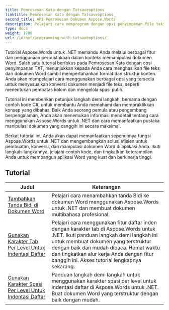 ```yaml
---
title: Pemrosesan Kata dengan Txtsaveoptions
linktitle: Pemrosesan Kata dengan Txtsaveoptions
second_title: API Pemrosesan Dokumen Aspose.Words
description: Pelajari cara memprogram dengan opsi penyimpanan file teks di Aspose.Words untuk .NET. Pelajari cara menentukan pengkodean, memformat teks, mengelola jeda baris, dan banyak lagi dengan tutorial langkah demi langkah dan kode contoh dalam C#.
type: docs
weight: 1700
url: /id/net/programming-with-txtsaveoptions/
---
```

Tutorial Aspose.Words untuk .NET memandu Anda melalui berbagai fitur dan penggunaan perpustakaan dalam konteks memanipulasi dokumen Word. Salah satu tutorial berfokus pada Pemrosesan Kata dengan opsi penyimpanan TXT, menunjukkan kepada Anda cara menghasilkan file teks dari dokumen Word sambil mempertahankan format dan struktur konten. Anda akan mempelajari cara menggunakan berbagai opsi yang tersedia untuk menyesuaikan konversi dokumen menjadi file teks, seperti menentukan pembatas kolom dan mengelola spasi putih.

Tutorial ini memberikan petunjuk langkah demi langkah, bersama dengan contoh kode C#, untuk membantu Anda memahami dan mempraktikkan konsep yang dibahas. Baik Anda seorang pemula atau pengembang berpengalaman, Anda akan menemukan informasi mendetail tentang cara menggunakan Aspose.Words untuk .NET dan cara memanfaatkan pustaka manipulasi dokumen yang canggih ini secara maksimal.

Berkat tutorial ini, Anda akan dapat memanfaatkan sepenuhnya fungsi Aspose.Words untuk .NET dan mengembangkan solusi efisien untuk pembuatan, konversi, dan manipulasi dokumen Word di aplikasi Anda. Ikuti langkah-langkahnya, jelajahi contoh kode, dan tingkatkan keterampilan Anda untuk membangun aplikasi Word yang kuat dan berkinerja tinggi.

 ## Tutorial
| Judul | Keterangan |
| --- | --- |
| [Tambahkan Tanda Bidi di Dokumen Word](./add-bidi-marks/) | Pelajari cara menambahkan tanda Bidi ke dokumen Word menggunakan Aspose.Words untuk .NET dan membuat dokumen multibahasa profesional. |
| [Gunakan Karakter Tab Per Level Untuk Indentasi Daftar](./use-tab-character-per-level-for-list-indentation/) | Pelajari cara menggunakan fitur daftar inden dengan karakter tab di Aspose.Words untuk .NET. Ikuti panduan langkah demi langkah ini untuk membuat dokumen yang terstruktur dengan baik dan mudah dibaca. Hemat waktu dan tingkatkan alur kerja Anda dengan fitur canggih ini. Akses tutorial lengkapnya sekarang. |
| [Gunakan Karakter Spasi Per Level Untuk Indentasi Daftar](./use-space-character-per-level-for-list-indentation/) | Panduan langkah demi langkah untuk menggunakan karakter spasi per level untuk indentasi daftar di Aspose.Words untuk .NET. Buat dokumen Word yang terstruktur dengan baik dengan mudah. |